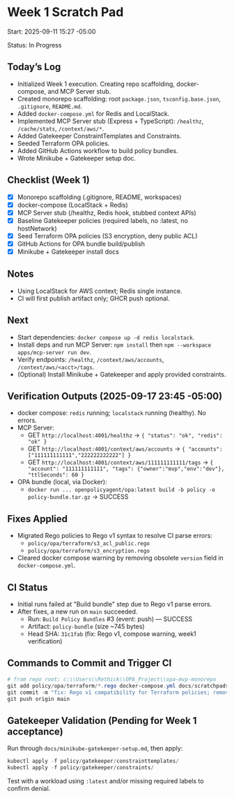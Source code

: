 # Week 1 Scratch Pad

Start: 2025-09-11 15:27 -05:00

Status: In Progress

## Today’s Log
- Initialized Week 1 execution. Creating repo scaffolding, docker-compose, and MCP Server stub.
- Created monorepo scaffolding: root `package.json`, `tsconfig.base.json`, `.gitignore`, `README.md`.
- Added `docker-compose.yml` for Redis and LocalStack.
- Implemented MCP Server stub (Express + TypeScript): `/healthz`, `/cache/stats`, `/context/aws/*`.
- Added Gatekeeper ConstraintTemplates and Constraints.
- Seeded Terraform OPA policies.
- Added GitHub Actions workflow to build policy bundles.
- Wrote Minikube + Gatekeeper setup doc.

## Checklist (Week 1)
- [x] Monorepo scaffolding (.gitignore, README, workspaces)
- [x] docker-compose (LocalStack + Redis)
- [x] MCP Server stub (/healthz, Redis hook, stubbed context APIs)
- [x] Baseline Gatekeeper policies (required labels, no :latest, no hostNetwork)
- [x] Seed Terraform OPA policies (S3 encryption, deny public ACL)
- [x] GitHub Actions for OPA bundle build/publish
- [x] Minikube + Gatekeeper install docs

## Notes
- Using LocalStack for AWS context; Redis single instance.
- CI will first publish artifact only; GHCR push optional.

## Next
- Start dependencies: `docker compose up -d redis localstack`.
- Install deps and run MCP Server: `npm install` then `npm --workspace apps/mcp-server run dev`.
- Verify endpoints: `/healthz`, `/context/aws/accounts`, `/context/aws/<acct>/tags`.
- (Optional) Install Minikube + Gatekeeper and apply provided constraints.

## Verification Outputs (2025-09-17 23:45 -05:00)
- docker compose: `redis` running; `localstack` running (healthy). No errors.
- MCP Server:
  - GET `http://localhost:4001/healthz` -> `{ "status": "ok", "redis": "ok" }`
  - GET `http://localhost:4001/context/aws/accounts` -> `{ "accounts": ["111111111111","222222222222"] }`
  - GET `http://localhost:4001/context/aws/111111111111/tags` -> `{ "account": "111111111111", "tags": {"owner":"mvp","env":"dev"}, "ttlSeconds": 60 }`
- OPA bundle (local, via Docker):
  - `docker run ... openpolicyagent/opa:latest build -b policy -o policy-bundle.tar.gz` -> SUCCESS

## Fixes Applied
- Migrated Rego policies to Rego v1 syntax to resolve CI parse errors:
  - `policy/opa/terraform/s3_acl_public.rego`
  - `policy/opa/terraform/s3_encryption.rego`
- Cleared docker compose warning by removing obsolete `version` field in `docker-compose.yml`.

## CI Status
- Initial runs failed at "Build bundle" step due to Rego v1 parse errors.
- After fixes, a new run on `main` succeeded.
  - Run: `Build Policy Bundles` #3 (event: push) — SUCCESS
  - Artifact: `policy-bundle` (size ~745 bytes)
  - Head SHA: `31c1fab` (fix: Rego v1, compose warning, week1 verification)

## Commands to Commit and Trigger CI
```powershell
# from repo root: c:\\Users\\Rethick\\OPA_Project\\opa-mvp-monorepo
git add policy/opa/terraform/*.rego docker-compose.yml docs/scratchpads/week1.md
git commit -m "fix: Rego v1 compatibility for Terraform policies; remove compose version; add week1 verification"
git push origin main
```

## Gatekeeper Validation (Pending for Week 1 acceptance)
Run through `docs/minikube-gatekeeper-setup.md`, then apply:
```powershell
kubectl apply -f policy/gatekeeper/constrainttemplates/
kubectl apply -f policy/gatekeeper/constraints/
```
Test with a workload using `:latest` and/or missing required labels to confirm denial.
